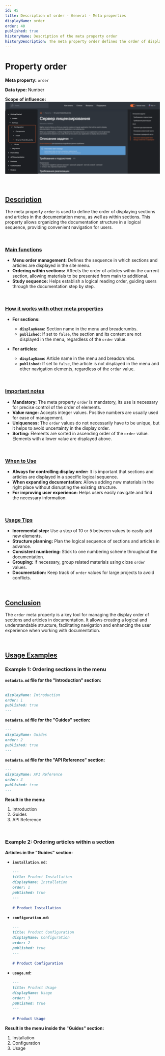 ```yaml
---
id: 45
title: Description of order - General - Meta properties
displayName: order
order: 40
published: true
historyName: Description of the meta property order
historyDescription: The meta property order defines the order of displaying sections and articles in the documentation menu for easy navigation.
---
```


# Property order

**Meta property:** `order`

**Data type:** Number

**Scope of influence:**
![Property influence](https://raw.githubusercontent.com/SolarSpaceTech/product-documentation-content/refs/heads/main/ru/documentation/markdown/images/order.png)

<br/>

## [Description](description)

The meta property `order` is used to define the order of displaying sections and articles in the documentation menu, as well as within sections.
This property allows organizing the documentation structure in a logical sequence, providing convenient navigation for users.

<br/>

### [Main functions](basic-functions)

- **Menu order management:** Defines the sequence in which sections and articles are displayed in the site menu.
- **Ordering within sections:** Affects the order of articles within the current section, allowing materials to be presented from main to additional.
- **Study sequence:** Helps establish a logical reading order, guiding users through the documentation step by step.

<br/>

### [How it works with other meta properties](with-other-properties)

- **For sections:**

  - **`displayName`:** Section name in the menu and breadcrumbs.
  - **`published`:** If set to `false`, the section and its content are not displayed in the menu, regardless of the `order` value.

- **For articles:**
  - **`displayName`:** Article name in the menu and breadcrumbs.
  - **`published`:** If set to `false`, the article is not displayed in the menu and other navigation elements, regardless of the `order` value.

<br/>

### [Important notes](notes)

- **Mandatory:** The meta property `order` is mandatory, its use is necessary for precise control of the order of elements.
- **Value range:** Accepts integer values. Positive numbers are usually used for ease of management.
- **Uniqueness:** The `order` values do not necessarily have to be unique, but it helps to avoid uncertainty in the display order.
- **Sorting:** Elements are sorted in ascending order of the `order` value. Elements with a lower value are displayed above.

<br/>

### [When to Use](when-to-use)

- **Always for controlling display order:** It is important that sections and articles are displayed in a specific logical sequence.
- **When expanding documentation:** Allows adding new materials in the right place without disrupting the existing structure.
- **For improving user experience:** Helps users easily navigate and find the necessary information.

<br/>

### [Usage Tips](advice)

- **Incremental step:** Use a step of 10 or 5 between values to easily add new elements.
- **Structure planning:** Plan the logical sequence of sections and articles in advance.
- **Consistent numbering:** Stick to one numbering scheme throughout the documentation.
- **Grouping:** If necessary, group related materials using close `order` values.
- **Documentation:** Keep track of `order` values for large projects to avoid conflicts.

<br/>

## [Conclusion](conclusion)

The `order` meta property is a key tool for managing the display order of sections and articles in documentation.
It allows creating a logical and understandable structure, facilitating navigation and enhancing the user experience when working with documentation.

<br/>

## [Usage Examples](examples)

### Example 1: Ordering sections in the menu

**`metadata.md` file for the "Introduction" section:**

```md
---
displayName: Introduction
order: 1
published: true
---
```

**`metadata.md` file for the "Guides" section:**

```md
---
displayName: Guides
order: 2
published: true
---
```

**`metadata.md` file for the "API Reference" section:**

```md
---
displayName: API Reference
order: 3
published: true
---
```

**Result in the menu:**

1. Introduction
2. Guides
3. API Reference

<br/>

### Example 2: Ordering articles within a section

**Articles in the "Guides" section:**

- **`installation.md`:**

  ```md
  ---
  title: Product Installation
  displayName: Installation
  order: 1
  published: true
  ---

  # Product Installation
  ```

- **`configuration.md`:**

  ```md
  ---
  title: Product Configuration
  displayName: Configuration
  order: 2
  published: true
  ---

  # Product Configuration
  ```

- **`usage.md`:**

  ```md
  ---
  title: Product Usage
  displayName: Usage
  order: 3
  published: true
  ---

  # Product Usage
  ```

**Result in the menu inside the "Guides" section:**

1. Installation
2. Configuration
3. Usage

```

```
